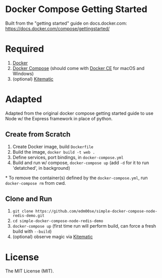 # Docker Compose Getting Started
Built from the "getting started" guide on docs.docker.com:
https://docs.docker.com/compose/gettingstarted/

# Required
1. [Docker](https://www.docker.com/products/docker)
2. [Docker Compose](https://docs.docker.com/compose/install/) (should come with [Docker CE](https://store.docker.com/search?offering=community&type=edition) for macOS and Windows)
3. (optional) [Kitematic](https://kitematic.com/)

# Adapted
Adapted from the original docker compose getting started guide to use Node w/ the Express framework in place of python.

## Create from Scratch

1. Create Docker image, build `Dockerfile`
2. Build the image, `docker build -t web .`
3. Define services, port bindings, in `docker-compose.yml`
4. Build and run w/ compose, `docker-compose up` (add `-d` for it to run 'detatched', in background)

\* To remove the container(s) defined by the `docker-compose.yml`, run `docker-compose rm` from cwd.

## Clone and Run

1. `git clone https://github.com/edm00se/simple-docker-compose-node-redis-demo.git`
2. `cd simple-docker-compose-node-redis-demo`
3. `docker-compose up` (first time run will perform build, can force a fresh build with `--build`)
4. (optional) observe magic via [Kitematic](https://kitematic.com/)

# License
The MIT License (MIT).

